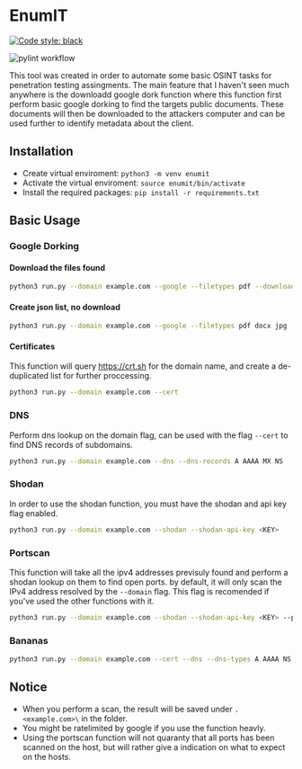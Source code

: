 # EnumIT

[![Code style: black](https://img.shields.io/badge/code%20style-black-000000.svg)](https://github.com/psf/black)

![pylint workflow](https://github.com/0xtobu/enumit/actions/workflows/pylint.yml/badge.svg)

This tool was created in order to automate some basic OSINT tasks for penetration testing assingments. The main feature that I haven't seen much anywhere is the downloadd google dork function where this function first perform basic google dorking to find the targets public documents. These documents will then be downloaded to the attackers computer and can be used further to identify metadata about the client.

## Installation

- Create virtual enviroment: `python3 -m venv enumit`
- Activate the virtual enviroment: `source enumit/bin/activate`
- Install the required packages: `pip install -r requirements.txt`

## Basic Usage

### Google Dorking

#### Download the files found

```bash
python3 run.py --domain example.com --google --filetypes pdf --download-files
```

#### Create json list, no download

```bash
python3 run.py --domain example.com --google --filetypes pdf docx jpg
```

#### Certificates

This function will query <https://crt.sh> for the domain name, and create a de-duplicated list for further proccessing.

```bash
python3 run.py --domain example.com --cert
```

### DNS

Perform dns lookup on the domain flag, can be used with the flag `--cert` to find DNS records of subdomains.

```bash
python3 run.py --domain example.com --dns --dns-records A AAAA MX NS
```

### Shodan

In order to use the shodan function, you must have the shodan and api key flag enabled.

```bash
python3 run.py --domain example.com --shodan --shodan-api-key <KEY>
```

### Portscan

This function will take all the ipv4 addresses previsuly found and perform a shodan lookup on them to find open ports. by default, it will only scan the IPv4 address resolved by the `--domain` flag. This flag is recomended if you've used the other functions with it.

```bash
python3 run.py --domain example.com --shodan --shodan-api-key <KEY> --portscan
```

### Bananas

```bash
python3 run.py --domain example.com --cert --dns --dns-types A AAAA NS MX --shodan --shodan-api-key <KEY> --portscan --ssl
```

## Notice

- When you perform a scan, the result will be saved under `.<example.com>\` in the folder.
- You might be ratelimited by google if you use the function heavly.
- Using the portscan function will not quaranty that all ports has been scanned on the host, but will rather give a indication on what to expect on the hosts.
